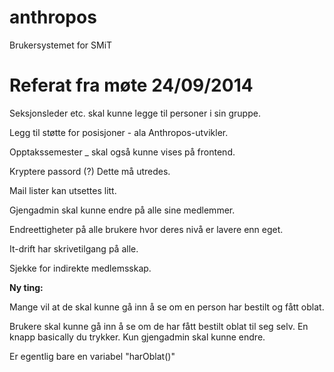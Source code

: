 anthropos
=========

Brukersystemet for SMiT

Referat fra møte 24/09/2014
=========

Seksjonsleder etc. skal kunne legge til personer i sin gruppe.

Legg til støtte for posisjoner - ala Anthropos-utvikler.

Opptakssemester _ skal også kunne vises på frontend.

Kryptere passord (?) Dette må utredes.

Mail lister kan utsettes litt.

Gjengadmin skal kunne endre på alle sine medlemmer.

Endreettigheter på alle brukere hvor deres nivå er lavere enn eget. 

It-drift har skrivetilgang på alle.

Sjekke for indirekte medlemsskap. 


**Ny ting:**

Mange vil at de skal kunne gå inn å se om en person har bestilt og fått oblat.

Brukere skal kunne gå inn å se om de har fått bestilt oblat til seg selv. En knapp basically du trykker. 
Kun gjengadmin skal kunne endre. 

Er egentlig bare en variabel "harOblat()"
